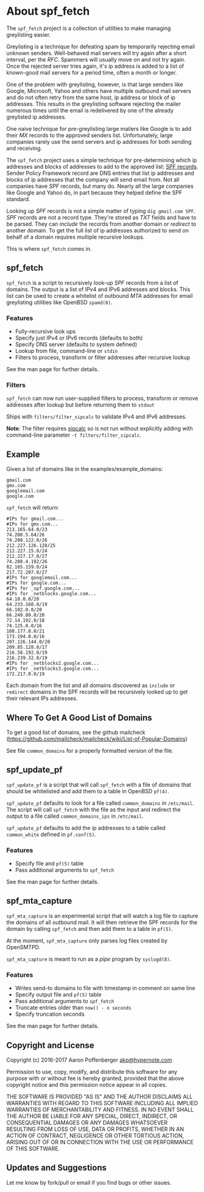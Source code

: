 About spf_fetch
===================

The `spf_fetch` project is a collection of utilities to make managing
greylisting easier.

Greylisting is a technique for defeating spam by temporarily rejecting
email unknown senders. Well-behaved mail servers will try again after
a short interval, per the *RFC*. Spammers will usually move on and not
try again. Once the rejected server tries again, it's ip address is
added to a list of known-good mail servers for a period time, often a
month or longer.

One of the problem with greylisting, however, is that large senders
like Google, Microsoft, Yahoo and others have multiple outbound mail
servers and do not often retry from the same host, ip address or block
of ip addresses. This results in the greylisting software rejecting
the mailer numerous times until the email is redelivered by one of the
already greylisted ip addresses.

One naive technique for pre-greylisting large mailers like Google is
to add their *MX* records to the approved senders list. Unfortunately,
large companies rarely use the send servers and ip addresses for both
sending and receiving.

The `spf_fetch` project uses a simple technique for pre-determining
which ip addresses and blocks of addresses to add to the approved
list:
[SPF records](https://en.wikipedia.org/wiki/Sender_Policy_Framework).
Sender Policy Framework record are DNS entries that list ip addresses
and blocks of ip addresses that the company will send email from. Not
all companies have *SPF* records, but many do. Nearly all the large
companies like Google and Yahoo do, in part because they helped define
the SPF standard.

Looking up *SPF* records is not a simple matter of typing `dig
gmail.com SPF`. *SPF* records are not a record type. They're stored as
*TXT* fields and have to be parsed. They can *include* the records
from another domain or *redirect* to another domain. To get the full
list of ip addresses authorized to send on behalf of a domain requires
multiple recursive lookups.

This is where `spf_fetch` comes in.

spf_fetch
---------

`spf_fetch` is a script to recursively look-up *SPF* records from a
list of domains. The output is a list of IPv4 and IPv6 addresses and
blocks. This list can be used to create a whitelist of outbound *MTA*
addresses for email greylisting utilities like OpenBSD `spamd(8)`.

### Features
+ Fully-recursive look ups
+ Specify just IPv4 or IPv6 records (defaults to both)
+ Specify DNS server (defaults to system defined)
+ Lookup from file, command-line or `stdin`
+ Filters to process, transform or filter addresses after recursive
  lookup

See the man page for further details.

### Filters

`spf_fetch` can now run user-supplied filters to process, transform or
remove addresses after lookup but before returning them to `stdout`

Ships with `filters/filter_sipcalc` to validate IPv4 and IPv6
addresses.

__Note__: The filter
requires [sipcalc](https://github.com/sii/sipcalc) so is not run
without explicitly adding with command-line parameter `-t
filters/filter_sipcalc`.

Example
--------------------------------------

Given a list of domains like in the examples/example_domains:

    gmail.com
    gmx.com
    googlemail.com
    google.com

`spf_fetch` will return:

    #IPs for gmail.com...
    #IPs for gmx.com...
    213.165.64.0/23
    74.208.5.64/26
    74.208.122.0/26
    212.227.126.128/25
    212.227.15.0/24
    212.227.17.0/27
    74.208.4.192/26
    82.165.159.0/24
    217.72.207.0/27
    #IPs for googlemail.com...
    #IPs for google.com...
    #IPs for _spf.google.com...
    #IPs for _netblocks.google.com...
    64.18.0.0/20
    64.233.160.0/19
    66.102.0.0/20
    66.249.80.0/20
    72.14.192.0/18
    74.125.0.0/16
    108.177.8.0/21
    173.194.0.0/16
    207.126.144.0/20
    209.85.128.0/17
    216.58.192.0/19
    216.239.32.0/19
    #IPs for _netblocks2.google.com...
    #IPs for _netblocks3.google.com...
    172.217.0.0/19

Each domain from the list and all domains discovered as `include` or
`redirect` domains in the SPF records will be recursively looked up to
get their relevant IPs addresses.

Where To Get A Good List of Domains
-----------------------------------

To get a good list of domains, see the github mailcheck
(https://github.com/mailcheck/mailcheck/wiki/List-of-Popular-Domains)

See file `common_domains` for a properly formatted version of the
file.

spf_update_pf
-------------

`spf_update_pf` is a script that will call `spf_fetch` with a file of
domains that should be whitelisted and add them to a table in OpenBSD
`pf(4)`.

`spf_update_pf` defaults to look for a file called `common_domains` in
`/etc/mail`. The script will call `spf_fetch` with the file as the
input and redirect the output to a file called `common_domains_ips` in
`/etc/mail`.

`spf_update_pf` defaults to add the ip addresses to a table called
`common_white` defined in `pf.conf(5)`.

### Features
+ Specify file and `pf(5)` table
+ Pass additional arguments to `spf_fetch`

See the man page for further details.

spf_mta_capture
---------------

`spf_mta_capture` is an experimental script that will watch a log file
to capture the domains of all outbound mail. It will then retrieve the
SPF records for the domain by calling `spf_fetch` and then add them to
a table in `pf(5)`.

At the moment, `spf_mta_capture` only parses log files created by
OpenSMTPD.

`spf_mta_capture` is meant to run as a *pipe* program by `syslogd(8)`.

### Features
+ Writes send-to domains to file with timestamp in comment on same
  line
+ Specify output file and `pf(5)` table
+ Pass additional arguments to `spf_fetch`
+ Truncate entries older than `now() - n seconds`
+ Specify truncation seconds

See the man page for further details.

Copyright and License
---------------------

Copyright (c) 2016-2017 Aaron Poffenberger <akp@hypernote.com>

Permission to use, copy, modify, and distribute this software for any
purpose with or without fee is hereby granted, provided that the above
copyright notice and this permission notice appear in all copies.

THE SOFTWARE IS PROVIDED "AS IS" AND THE AUTHOR DISCLAIMS ALL WARRANTIES
WITH REGARD TO THIS SOFTWARE INCLUDING ALL IMPLIED WARRANTIES OF
MERCHANTABILITY AND FITNESS. IN NO EVENT SHALL THE AUTHOR BE LIABLE FOR
ANY SPECIAL, DIRECT, INDIRECT, OR CONSEQUENTIAL DAMAGES OR ANY DAMAGES
WHATSOEVER RESULTING FROM LOSS OF USE, DATA OR PROFITS, WHETHER IN AN
ACTION OF CONTRACT, NEGLIGENCE OR OTHER TORTIOUS ACTION, ARISING OUT OF
OR IN CONNECTION WITH THE USE OR PERFORMANCE OF THIS SOFTWARE.

Updates and Suggestions
-----------------------

Let me know by fork/pull or email if you find bugs or other issues.
